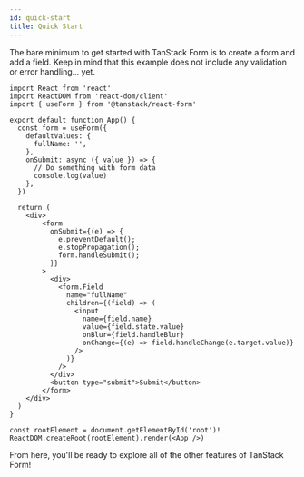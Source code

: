 ```yaml
---
id: quick-start
title: Quick Start
---
```


The bare minimum to get started with TanStack Form is to create a form and add a field. Keep in mind that this example does not include any validation or error handling... yet.

```tsx
import React from 'react'
import ReactDOM from 'react-dom/client'
import { useForm } from '@tanstack/react-form'

export default function App() {
  const form = useForm({
    defaultValues: {
      fullName: '',
    },
    onSubmit: async ({ value }) => {
      // Do something with form data
      console.log(value)
    },
  })

  return (
    <div>
        <form
          onSubmit={(e) => {
            e.preventDefault();
            e.stopPropagation();
            form.handleSubmit();
          }}
        >
          <div>
            <form.Field
              name="fullName"
              children={(field) => (
                <input
                  name={field.name}
                  value={field.state.value}
                  onBlur={field.handleBlur}
                  onChange={(e) => field.handleChange(e.target.value)}
                />
              )}
            />
          </div>
          <button type="submit">Submit</button>
        </form>
    </div>
  )
}

const rootElement = document.getElementById('root')!
ReactDOM.createRoot(rootElement).render(<App />)
```

From here, you'll be ready to explore all of the other features of TanStack Form!
